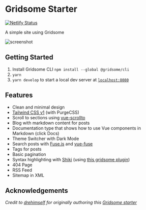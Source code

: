 # Gridsome Starter
[![Netlify Status](https://api.netlify.com/api/v1/badges/0f28f7f5-48cd-41af-aab2-c2a75ce4c8c9/deploy-status)](https://app.netlify.com/sites/hopeful-minsky-b32a3d/deploys)

A simple site using Gridsome

![screenshot](https://user-images.githubusercontent.com/4316355/55691365-a2403380-596b-11e9-93be-05b846ec7760.jpg)

## Getting Started
1. Install Gridsome CLI `npm install --global @gridsome/cli`
1. `yarn`
1. `yarn develop` to start a local dev server at [`localhost:8080`](http://localhost:8080)

## Features
- Clean and minimal design
- [Tailwind CSS v1](https://tailwindcss.com) (with PurgeCSS)
- Scroll to sections using [vue-scrollto](https://github.com/rigor789/vue-scrollto)
- Blog with markdown content for posts
- Documentation type that shows how to use Vue components in Markdown (click Docs)
- Theme Switcher with Dark Mode
- Search posts with [Fuse.js](https://fusejs.io) and [vue-fuse](https://github.com/shayneo/vue-fuse)
- Tags for posts
- Basic pagination
- Syntax highlighting with [Shiki](https://shiki.matsu.io) (using [this gridsome plugin](https://gridsome.org/plugins/gridsome-plugin-remark-shiki))
- 404 Page
- RSS Feed
- Sitemap in XML

## Acknowledgements
_Credit to [drehimself](https://github.com/drehimself/gridsome-portfolio-starter) for originally authoring this [Gridsome starter](https://github.com/drehimself/gridsome-portfolio-starter)_